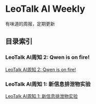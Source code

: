 # LeoTalk AI Weekly

有味道的周报，定期更新

## 目录索引

### LeoTalk AI周知 2: Qwen is on fire!
[LeoTalk AI周知 2: Qwen is on fire!](./LeoTalk%20AI周知%202%3A%20Qwen%20is%20on%20fire!.md)

### LeoTalk AI周知 1: 新信息排泄物实验
[LeoTalk AI周知 1: 新信息排泄物实验](./LeoTalk%20AI周知%201:%20新信息排泄物实验.md)
